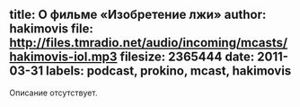 title: О фильме «Изобретение лжи»
author: hakimovis
file: http://files.tmradio.net/audio/incoming/mcasts/hakimovis-iol.mp3
filesize: 2365444
date: 2011-03-31
labels: podcast, prokino, mcast, hakimovis
---
Описание отсутствует.
